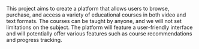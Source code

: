 This project aims to create a platform that allows users to browse, purchase, and access a variety of educational courses in both video and text formats. The courses can be taught by anyone, and we will not set limitations on the subject. The platform will feature a user-friendly interface and will potentially offer various features such as course recommendations and progress tracking.
